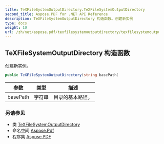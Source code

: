 ```yaml
---
title: TeXFileSystemOutputDirectory.TeXFileSystemOutputDirectory
second_title: Aspose.PDF for .NET API Reference
description: TeXFileSystemOutputDirectory 构造函数。创建新实例
type: docs
weight: 10
url: /zh/net/aspose.pdf/texfilesystemoutputdirectory/texfilesystemoutputdirectory/
---
```

## TeXFileSystemOutputDirectory 构造函数

创建新实例。

```csharp
public TeXFileSystemOutputDirectory(string basePath)
```

| 参数 | 类型 | 描述 |
| --- | --- | --- |
| basePath | 字符串 | 目录的基本路径。 |

### 另请参见

* 类 [TeXFileSystemOutputDirectory](../)
* 命名空间 [Aspose.Pdf](../../../aspose.pdf/)
* 程序集 [Aspose.PDF](../../../)